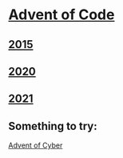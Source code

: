 # [Advent of Code](https://adventofcode.com)
## [2015](./2015)
## [2020](./2020)
## [2021](./2021)

Something to try:
---
[Advent of Cyber](https://www.tryhackme.com/christmas)

